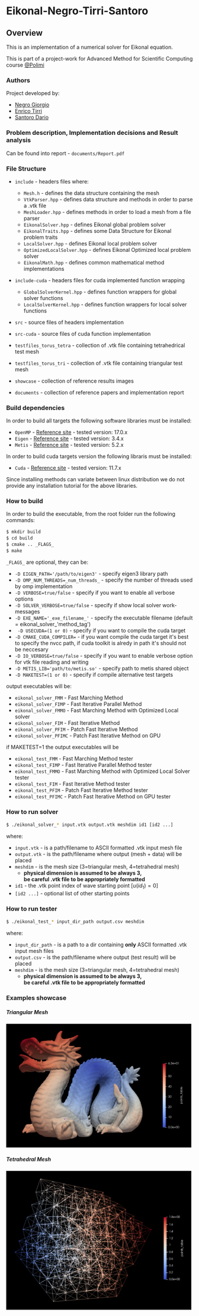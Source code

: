 # Eikonal-Negro-Tirri-Santoro
## Overview

This is an implementation of a numerical solver for Eikonal equation.

This is part of a project-work for Advanced Method for Scientific Computing course [@Polimi](https://www.polimi.it/)

### Authors
Project developed by:
- [Negro Giorgio](https://github.com/giorgionegro)
- [Enrico Tirri](https://github.com/EnricoTirri)
- [Santoro Dario](https://github.com/DarioSantoroDS)

### Problem description, Implementation decisions and Result analysis

Can be found into report - `documents/Report.pdf`

### File Structure

* `include` -  headers files where:
    * `Mesh.h` - defines the data structure containing the mesh
    * `VtkParser.hpp` - defines data structure and methods in order to parse a .vtk file
    * `MeshLoader.hpp` - defines methods in order to load a mesh from a file parser
    * `EikonalSolver.hpp` - defines Eikonal global problem solver
    * `EikonalTraits.hpp` - defines some Data Structure for Eikonal problem traits
    * `LocalSolver.hpp` - defines Eikonal local problem solver
    * `OptimizedLocalSolver.hpp` - defines Eikonal Optimized local problem solver
    * `EikonalMath.hpp` - defines common mathematical method implementations

* `include-cuda` - headers files for cuda implemented function wrapping
  * `GlobalSolverKernel.hpp` - defines function wrappers for global solver functions
  * `LocalSolverKernel.hpp` - defines function wrappers for local solver functions

* `src` - source files of headers implementation
* `src-cuda` - source files of cuda function implementation
* `testfiles_torus_tetra` - collection of .vtk file containing tetrahedrical test mesh
* `testfiles_torus_tri` - collection of .vtk file containing triangular test mesh
* `showcase` - collection of reference results images
* `documents` - collection of reference papers and implementation report

### Build dependencies

In order to build all targets the following software libraries must be installed:

* `OpenMP` - [Reference site](https://www.openmp.org/) - tested version: 17.0.x
* `Eigen` - [Reference site](https://eigen.tuxfamily.org/index.php?title=Main_Page) - tested version: 3.4.x
* `Metis` - [Reference site](https://github.com/KarypisLab/METIS) - tested version: 5.2.x

In order to build cuda targets version the following libraris must be installed:
* `Cuda` - [Reference site](https://developer.nvidia.com/cuda-toolkit) - tested version: 11.7.x

Since installing methods can variate between linux distribution we do not provide any installation tutorial for the above libraries.

### How to build

In order to build the executable, from the root folder run the following commands:

```bash
$ mkdir build
$ cd build
$ cmake .. _FLAGS_
$ make
```
`_FLAGS_` are optional, they can be:
* `-D EIGEN_PATH='/path/to/eigen3'` - specify eigen3 library path
* `-D OMP_NUM_THREADS=_num_threads_` - specify the number of threads used by omp implementation
* `-D VERBOSE=true/false` - specify if you want to enable all verbose options
* `-D SOLVER_VERBOSE=true/false` - specify if show local solver work-messages
* `-D EXE_NAME='_exe_filename_'` - specify the executable filename (default = eikonal_solver_'method_tag')
* ` -D USECUDA=(1 or 0)` - specify if you want to compile the cuda target
* `-D CMAKE_CUDA_COMPILER=` - if you want compile the cuda target it's best to specify the nvcc path, if cuda toolkit is alredy in path it's should not be neccesary
* `-D IO_VERBOSE=true/false` - specify if you want to enable verbose option for vtk file reading and writing
* `-D METIS_LIB='path/to/metis.so'` - specify path to metis shared object
* `-D MAKETEST=(1 or 0)` - specify if compile alternative test targets 

output executables will be:
* `eikonal_solver_FMM` - Fast Marching Method
* `eikonal_solver_FIMP` - Fast Iterative Parallel Method
* `eikonal_solver_FMMO` - Fast Marching Method with Optimized Local solver
* `eikonal_solver_FIM` - Fast Iterative Method
* `eikonal_solver_PFIM` - Patch Fast Iterative Method
* `eikonal_solver_PFIMC` - Patch Fast Iterative Method on GPU

if MAKETEST=1 the output executables will be
* `eikonal_test_FMM` - Fast Marching Method tester
* `eikonal_test_FIMP` - Fast Iterative Parallel Method tester
* `eikonal_test_FMMO` - Fast Marching Method with Optimized Local Solver tester
* `eikonal_test_FIM` - Fast Iterative Method tester
* `eikonal_test_PFIM` - Patch Fast Iterative Method tester
* `eikonal_test_PFIMC` - Patch Fast Iterative Method on GPU tester

### How to run solver

```bash
$ ./eikonal_solver_* input.vtk output.vtk meshdim id1 [id2 ...]
```
where:
* `input.vtk` - is a path/filename to ASCII formatted .vtk input mesh file
* `output.vtk` - is the path/filename where output (mesh + data) will be placed
* `meshdim` - is the mesh size (3=triangular mesh, 4=tetrahedral mesh)
  * **physical dimension is assumed to be always 3,\
    be careful .vtk file to be appropriately formatted**
* `id1` - the .vtk point index of wave starting point [$u(id_1) = 0$]
* `[id2 ...]` - optional list of other starting points

### How to run tester
```bash
$ ./eikonal_test_* input_dir_path output.csv meshdim
```
where:
* `input_dir_path` - is a path to a dir containing **only** ASCII formatted .vtk input mesh files
* `output.csv` - is the path/filename where output (test result) will be placed
* `meshdim` - is the mesh size (3=triangular mesh, 4=tetrahedral mesh)
  * **physical dimension is assumed to be always 3,\
    be careful .vtk file to be appropriately formatted**

### Examples showcase 
##### Triangular Mesh
<img src="showcase/triangles3d.png" width="500"/>

##### Tetrahedral Mesh
<img src="showcase/tetrahedron3d.png" width="500"/>

